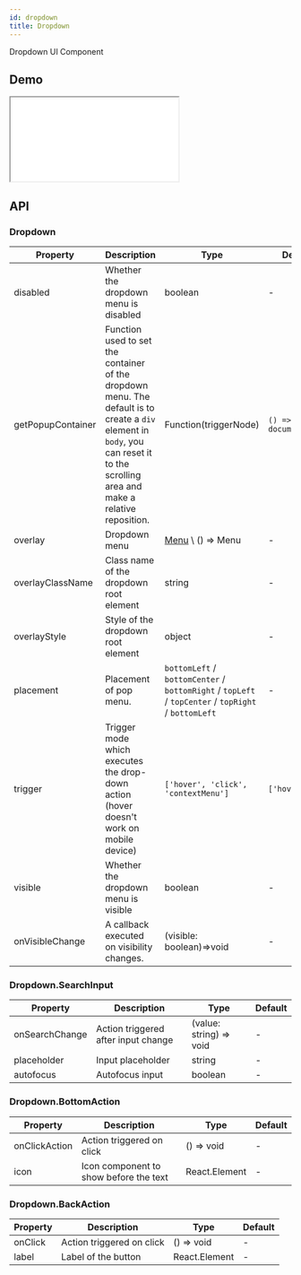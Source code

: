 ```yaml
---
id: dropdown
title: Dropdown
---
```


Dropdown UI Component

## Demo

<iframe src="/storybook-static/iframe.html?id=components-dropdown--default"></iframe>

## API

### Dropdown

| Property          | Description                                                                                                                                                                         | Type                                                                                                | Default               |
| ----------------- | ----------------------------------------------------------------------------------------------------------------------------------------------------------------------------------- | --------------------------------------------------------------------------------------------------- | --------------------- |
| disabled          | Whether the dropdown menu is disabled                                                                                                                                               | boolean                                                                                             | -                     |
| getPopupContainer | Function used to set the container of the dropdown menu. The default is to create a `div` element in `body`, you can reset it to the scrolling area and make a relative reposition. | Function(triggerNode)                                                                               | `() => document.body` |
| overlay           | Dropdown menu                                                                                                                                                                       | [Menu](/docs/components/menu) \ () => Menu                                                          | -                     |
| overlayClassName  | Class name of the dropdown root element                                                                                                                                             | string                                                                                              | -                     |
| overlayStyle      | Style of the dropdown root element                                                                                                                                                  | object                                                                                              | -                     |
| placement         | Placement of pop menu.                                                                                                                                                              | `bottomLeft` / `bottomCenter` / `bottomRight` / `topLeft` / `topCenter` / `topRight` / `bottomLeft` | -                     |
| trigger           | Trigger mode which executes the drop-down action (hover doesn't work on mobile device)                                                                                              | `['hover', 'click', 'contextMenu']`                                                                 | `['hover']`           |
| visible           | Whether the dropdown menu is visible                                                                                                                                                | boolean                                                                                             | -                     |
| onVisibleChange   | A callback executed on visibility changes.                                                                                                                                          | (visible: boolean)=>void                                                                            | -                     |

### Dropdown.SearchInput

| Property       | Description                         | Type                    | Default |
| -------------- | ----------------------------------- | ----------------------- | ------- |
| onSearchChange | Action triggered after input change | (value: string) => void | -       |
| placeholder    | Input placeholder                   | string                  | -       |
| autofocus      | Autofocus input                     | boolean                 | -       |

### Dropdown.BottomAction

| Property      | Description                            | Type          | Default |
| ------------- | -------------------------------------- | ------------- | ------- |
| onClickAction | Action triggered on click              | () => void    | -       |
| icon          | Icon component to show before the text | React.Element | -       |

### Dropdown.BackAction

| Property | Description               | Type          | Default |
| -------- | ------------------------- | ------------- | ------- |
| onClick  | Action triggered on click | () => void    | -       |
| label    | Label of the button       | React.Element | -       |
